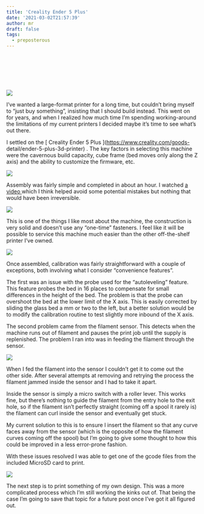 ```yaml
---
title: 'Creality Ender 5 Plus'
date: '2021-03-02T21:57:39'
author: mr
draft: false
tags:
  - preposterous
---
```

﻿

﻿

﻿

![](/assets/119-image5.jpeg)  

  

I’ve wanted a large-format printer for a long time, but couldn’t bring myself
to “just buy something”, insisting that I should build instead. This went on
for years, and when I realized how much time I’m spending working-around the
limitations of my current printers I decided maybe it’s time to see what’s out
there.

  

I settled on the [ Creality Ender 5 Plus ](https://www.creality.com/goods-
detail/ender-5-plus-3d-printer) . The key factors in selecting this machine
were the cavernous build capacity, cube frame (bed moves only along the Z
axis) and the ability to customize the firmware, etc.

  

![](/assets/119-image4.jpeg)  

  

Assembly was fairly simple and completed in about an hour. I watched [ a video
](https://youtu.be/-kKXXKGQzCo) which I think helped avoid some potential
mistakes but nothing that would have been irreversible.

  

![](/assets/119-image1.jpeg)  

  

This is one of the things I like most about the machine, the construction is
very solid and doesn’t use any “one-time” fasteners. I feel like it will be
possible to service this machine much easier than the other off-the-shelf
printer I’ve owned.

  

![](/assets/119-image0.jpeg)  

  

Once assembled, calibration was fairly straightforward with a couple of
exceptions, both involving what I consider “convenience features”.

  

The first was an issue with the probe used for the “autoleveling” feature.
This feature probes the bed in 16 places to compensate for small differences
in the height of the bed. The problem is that the probe can overshoot the bed
at the lower limit of the X axis. This is easily corrected by sliding the
glass bed a mm or two to the left, but a better solution would be to modify
the calibration routine to test slightly more inbound of the X axis.

  

The second problem came from the filament sensor. This detects when the
machine runs out of filament and pauses the print job until the supply is
replenished. The problem I ran into was in feeding the filament through the
sensor.

  

![](/assets/119-image2.jpeg)  

  

When I fed the filament into the sensor I couldn’t get it to come out the
other side. After several attempts at removing and retrying the process the
filament jammed inside the sensor and I had to take it apart.

  

Inside the sensor is simply a micro switch with a roller lever. This works
fine, but there’s nothing to guide the filament from the entry hole to the
exit hole, so if the filament isn’t perfectly straight (coming off a spool it
rarely is) the filament can curl inside the sensor and eventually get stuck.

  

My current solution to this is to ensure I insert the filament so that any
curve faces away from the sensor (which is the opposite of how the filament
curves coming off the spool) but I’m going to give some thought to how this
could be improved in a less error-prone fashion.

  

With these issues resolved I was able to get one of the gcode files from the
included MicroSD card to print.

  

![](/assets/119-image3.jpeg)  

  

The next step is to print something of my own design. This was a more
complicated process which I’m still working the kinks out of. That being the
case I’m going to save that topic for a future post once I’ve got it all
figured out.

  

  

  

